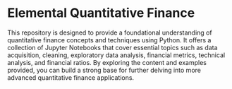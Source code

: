 # Elemental Quantitative Finance
This repository is designed to provide a foundational understanding of quantitative finance concepts and techniques using Python. It offers a collection of Jupyter Notebooks that cover essential topics such as data acquisition, cleaning, exploratory data analysis, financial metrics, technical analysis, and financial ratios. By exploring the content and examples provided, you can build a strong base for further delving into more advanced quantitative finance applications.